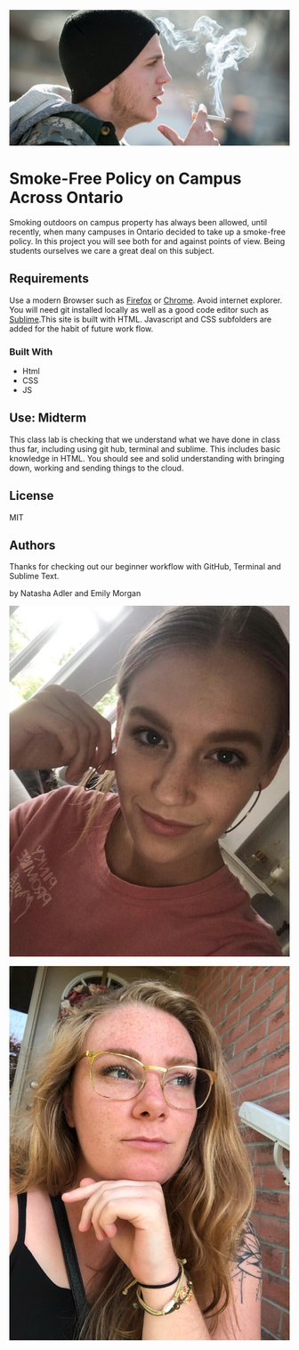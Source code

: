 ![This is a Picture of Fanshawe Collage](images/Smoking.jpeg "Fanshawe Collage") 

  

# Smoke-Free Policy on Campus Across Ontario 

  

Smoking outdoors on campus property has always been allowed, until recently, when many campuses in Ontario decided to take up a smoke-free policy. In this project you will see both for and against points of view.  Being students ourselves we care a great deal on this subject.  

  

## Requirements  

  

Use a modern Browser such as [Firefox](https://www.mozilla.org/en-CA/firefox/new/) or [Chrome](https://www.google.ca/chrome/?brand=CHBD&gclsrc=aw.ds&&gclid=CjwKCAjw29vsBRAuEiwA9s-0B6zIdw5_qV4ETvbcN4042nlkfk9YggWT_DI1vM4UH4vWB2I0pdWUdhoCBWoQAvD_BwE). Avoid internet explorer. You will need git installed locally as well as a good code editor such as [Sublime](https://www.sublimetext.com).This site is built with HTML. Javascript and CSS subfolders are added for the habit of future work flow.  

  

### Built With 

  

<ul> 

   <li>Html</li> 

   <li>CSS</li> 

   <li>JS</li> 

</ul> 

  

## Use: Midterm 

  

This class lab is checking that we understand what we have done in class thus far, including using git hub, terminal and sublime. This includes basic knowledge in HTML. You should see and solid understanding with bringing down, working and sending things to the cloud. 

  

## License 

  

MIT 

  

  

## Authors 

  

Thanks for checking out our  beginner workflow with GitHub, Terminal and Sublime Text. 

by Natasha Adler and Emily Morgan 

  

![This is a Picture of Natasha Adler](images/Natasha.jpeg "Natasha Adler") 

![This is a picture of Emily Morgan](images/emily.jpeg "Emily Morgan") 
